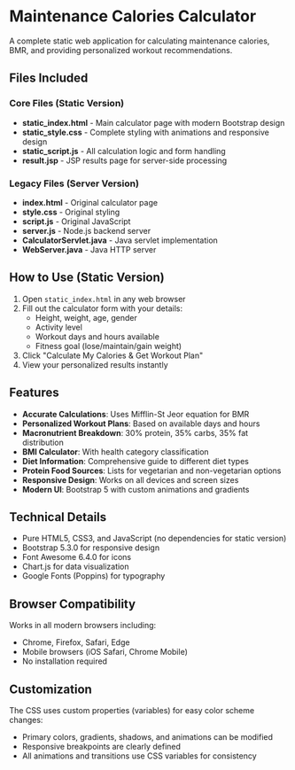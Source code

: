 # Maintenance Calories Calculator

A complete static web application for calculating maintenance calories, BMR, and providing personalized workout recommendations.

## Files Included

### Core Files (Static Version)
- **static_index.html** - Main calculator page with modern Bootstrap design
- **static_style.css** - Complete styling with animations and responsive design  
- **static_script.js** - All calculation logic and form handling
- **result.jsp** - JSP results page for server-side processing

### Legacy Files (Server Version)
- **index.html** - Original calculator page
- **style.css** - Original styling
- **script.js** - Original JavaScript
- **server.js** - Node.js backend server
- **CalculatorServlet.java** - Java servlet implementation
- **WebServer.java** - Java HTTP server

## How to Use (Static Version)

1. Open `static_index.html` in any web browser
2. Fill out the calculator form with your details:
   - Height, weight, age, gender
   - Activity level
   - Workout days and hours available
   - Fitness goal (lose/maintain/gain weight)
3. Click "Calculate My Calories & Get Workout Plan"
4. View your personalized results instantly

## Features

- **Accurate Calculations**: Uses Mifflin-St Jeor equation for BMR
- **Personalized Workout Plans**: Based on available days and hours
- **Macronutrient Breakdown**: 30% protein, 35% carbs, 35% fat distribution
- **BMI Calculator**: With health category classification
- **Diet Information**: Comprehensive guide to different diet types
- **Protein Food Sources**: Lists for vegetarian and non-vegetarian options
- **Responsive Design**: Works on all devices and screen sizes
- **Modern UI**: Bootstrap 5 with custom animations and gradients

## Technical Details

- Pure HTML5, CSS3, and JavaScript (no dependencies for static version)
- Bootstrap 5.3.0 for responsive design
- Font Awesome 6.4.0 for icons
- Chart.js for data visualization
- Google Fonts (Poppins) for typography

## Browser Compatibility

Works in all modern browsers including:
- Chrome, Firefox, Safari, Edge
- Mobile browsers (iOS Safari, Chrome Mobile)
- No installation required

## Customization

The CSS uses custom properties (variables) for easy color scheme changes:
- Primary colors, gradients, shadows, and animations can be modified
- Responsive breakpoints are clearly defined
- All animations and transitions use CSS variables for consistency